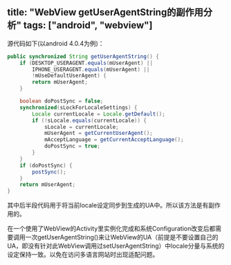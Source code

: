 title: "WebView getUserAgentString的副作用分析"
tags:  ["android", "webview"]
---

源代码如下(以android 4.0.4为例)：

```java
public synchronized String getUserAgentString() {
    if (DESKTOP_USERAGENT.equals(mUserAgent) ||
        IPHONE_USERAGENT.equals(mUserAgent) ||
        !mUseDefaultUserAgent) {
        return mUserAgent;
    }

    boolean doPostSync = false;
    synchronized(sLockForLocaleSettings) {
        Locale currentLocale = Locale.getDefault();
        if (!sLocale.equals(currentLocale)) {
            sLocale = currentLocale;
            mUserAgent = getCurrentUserAgent();
            mAcceptLanguage = getCurrentAcceptLanguage();
            doPostSync = true;
        }
    }
    if (doPostSync) {
        postSync();
    }
    return mUserAgent;
}
```
其中后半段代码用于将当前locale设定同步到生成的UA中。所以该方法是有副作用的。

在一个使用了WebView的Activity里实例化完成和系统Configuration改变后都需要调用一次getUserAgentString()来让WebView的UA（前提是不要设置自己的UA，即没有针对此WebView调用过setUserAgentString）中locale分量与系统的设定保持一致。以免在访问多语言网站时出现适配问题。